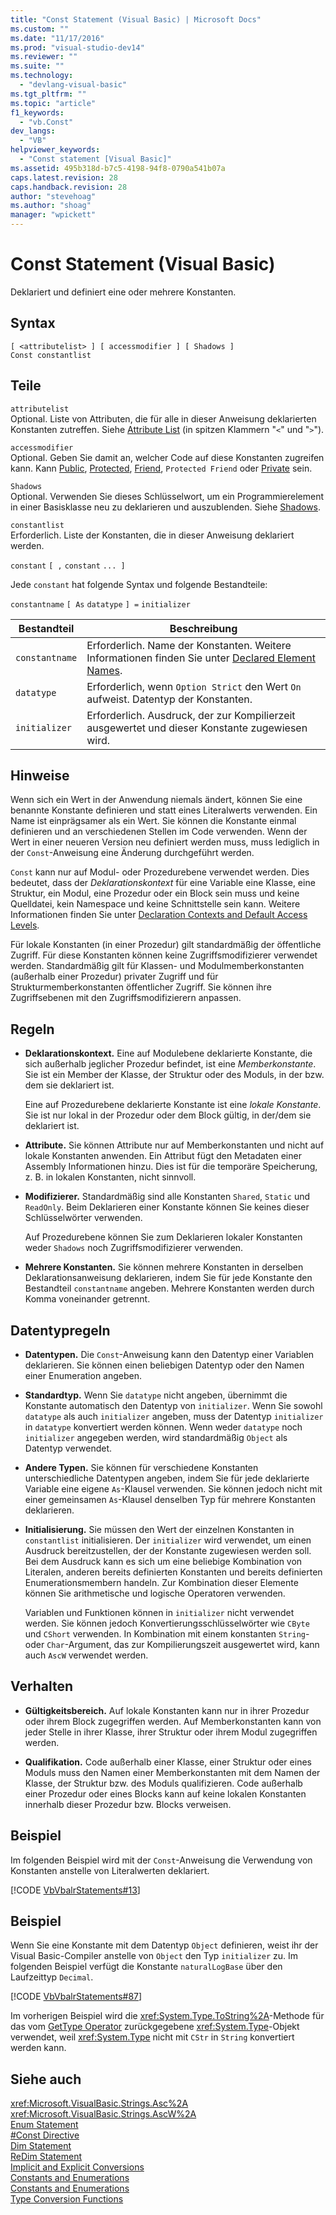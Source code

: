 ```yaml
---
title: "Const Statement (Visual Basic) | Microsoft Docs"
ms.custom: ""
ms.date: "11/17/2016"
ms.prod: "visual-studio-dev14"
ms.reviewer: ""
ms.suite: ""
ms.technology: 
  - "devlang-visual-basic"
ms.tgt_pltfrm: ""
ms.topic: "article"
f1_keywords: 
  - "vb.Const"
dev_langs: 
  - "VB"
helpviewer_keywords: 
  - "Const statement [Visual Basic]"
ms.assetid: 495b318d-b7c5-4198-94f8-0790a541b07a
caps.latest.revision: 28
caps.handback.revision: 28
author: "stevehoag"
ms.author: "shoag"
manager: "wpickett"
---
```

# Const Statement (Visual Basic)
Deklariert und definiert eine oder mehrere Konstanten.  
  
## Syntax  
  
```  
[ <attributelist> ] [ accessmodifier ] [ Shadows ]   
Const constantlist  
```  
  
## Teile  
 `attributelist`  
 Optional.  Liste von Attributen, die für alle in dieser Anweisung deklarierten Konstanten zutreffen.  Siehe [Attribute List](../../../visual-basic/language-reference/statements/attribute-list.md) \(in spitzen Klammern "`<`" und "`>`"\).  
  
 `accessmodifier`  
 Optional.  Geben Sie damit an, welcher Code auf diese Konstanten zugreifen kann.  Kann [Public](../../../visual-basic/language-reference/modifiers/public.md), [Protected](../../../visual-basic/language-reference/modifiers/protected.md), [Friend](../../../visual-basic/language-reference/modifiers/friend.md), `Protected Friend` oder [Private](../../../visual-basic/language-reference/modifiers/private.md) sein.  
  
 `Shadows`  
 Optional.  Verwenden Sie dieses Schlüsselwort, um ein Programmierelement in einer Basisklasse neu zu deklarieren und auszublenden.  Siehe [Shadows](../../../visual-basic/language-reference/modifiers/shadows.md).  
  
 `constantlist`  
 Erforderlich.  Liste der Konstanten, die in dieser Anweisung deklariert werden.  
  
 `constant` `[ ,` `constant` `... ]`  
  
 Jede `constant` hat folgende Syntax und folgende Bestandteile:  
  
 `constantname` `[ As` `datatype` `] =` `initializer`  
  
|Bestandteil|Beschreibung|  
|-----------------|------------------|  
|`constantname`|Erforderlich.  Name der Konstanten.  Weitere Informationen finden Sie unter [Declared Element Names](../../../visual-basic/programming-guide/language-features/declared-elements/declared-element-names.md).|  
|`datatype`|Erforderlich, wenn `Option Strict` den Wert `On` aufweist.  Datentyp der Konstanten.|  
|`initializer`|Erforderlich.  Ausdruck, der zur Kompilierzeit ausgewertet und dieser Konstante zugewiesen wird.|  
  
## Hinweise  
 Wenn sich ein Wert in der Anwendung niemals ändert, können Sie eine benannte Konstante definieren und statt eines Literalwerts verwenden.  Ein Name ist einprägsamer als ein Wert.  Sie können die Konstante einmal definieren und an verschiedenen Stellen im Code verwenden.  Wenn der Wert in einer neueren Version neu definiert werden muss, muss lediglich in der `Const`\-Anweisung eine Änderung durchgeführt werden.  
  
 `Const` kann nur auf Modul\- oder Prozedurebene verwendet werden.  Dies bedeutet, dass der *Deklarationskontext* für eine Variable eine Klasse, eine Struktur, ein Modul, eine Prozedur oder ein Block sein muss und keine Quelldatei, kein Namespace und keine Schnittstelle sein kann.  Weitere Informationen finden Sie unter [Declaration Contexts and Default Access Levels](../../../visual-basic/language-reference/statements/declaration-contexts-and-default-access-levels.md).  
  
 Für lokale Konstanten \(in einer Prozedur\) gilt standardmäßig der öffentliche Zugriff. Für diese Konstanten können keine Zugriffsmodifizierer verwendet werden.  Standardmäßig gilt für Klassen\- und Modulmemberkonstanten \(außerhalb einer Prozedur\) privater Zugriff und für Strukturmemberkonstanten öffentlicher Zugriff.  Sie können ihre Zugriffsebenen mit den Zugriffsmodifizierern anpassen.  
  
## Regeln  
  
-   **Deklarationskontext.** Eine auf Modulebene deklarierte Konstante, die sich außerhalb jeglicher Prozedur befindet, ist eine *Memberkonstante*. Sie ist ein Member der Klasse, der Struktur oder des Moduls, in der bzw. dem sie deklariert ist.  
  
     Eine auf Prozedurebene deklarierte Konstante ist eine *lokale Konstante*. Sie ist nur lokal in der Prozedur oder dem Block gültig, in der\/dem sie deklariert ist.  
  
-   **Attribute.** Sie können Attribute nur auf Memberkonstanten und nicht auf lokale Konstanten anwenden.  Ein Attribut fügt den Metadaten einer Assembly Informationen hinzu. Dies ist für die temporäre Speicherung, z. B. in lokalen Konstanten, nicht sinnvoll.  
  
-   **Modifizierer.** Standardmäßig sind alle Konstanten `Shared`, `Static` und `ReadOnly`.  Beim Deklarieren einer Konstante können Sie keines dieser Schlüsselwörter verwenden.  
  
     Auf Prozedurebene können Sie zum Deklarieren lokaler Konstanten weder `Shadows` noch Zugriffsmodifizierer verwenden.  
  
-   **Mehrere Konstanten.** Sie können mehrere Konstanten in derselben Deklarationsanweisung deklarieren, indem Sie für jede Konstante den Bestandteil `constantname` angeben.  Mehrere Konstanten werden durch Komma voneinander getrennt.  
  
## Datentypregeln  
  
-   **Datentypen.** Die `Const`\-Anweisung kann den Datentyp einer Variablen deklarieren.  Sie können einen beliebigen Datentyp oder den Namen einer Enumeration angeben.  
  
-   **Standardtyp.** Wenn Sie `datatype` nicht angeben, übernimmt die Konstante automatisch den Datentyp von `initializer`.  Wenn Sie sowohl `datatype` als auch `initializer` angeben, muss der Datentyp `initializer` in `datatype` konvertiert werden können.  Wenn weder `datatype` noch `initializer` angegeben werden, wird standardmäßig `Object` als Datentyp verwendet.  
  
-   **Andere Typen.** Sie können für verschiedene Konstanten unterschiedliche Datentypen angeben, indem Sie für jede deklarierte Variable eine eigene `As`\-Klausel verwenden.  Sie können jedoch nicht mit einer gemeinsamen `As`\-Klausel denselben Typ für mehrere Konstanten deklarieren.  
  
-   **Initialisierung.** Sie müssen den Wert der einzelnen Konstanten in `constantlist` initialisieren.  Der `initializer` wird verwendet, um einen Ausdruck bereitzustellen, der der Konstante zugewiesen werden soll.  Bei dem Ausdruck kann es sich um eine beliebige Kombination von Literalen, anderen bereits definierten Konstanten und bereits definierten Enumerationsmembern handeln.  Zur Kombination dieser Elemente können Sie arithmetische und logische Operatoren verwenden.  
  
     Variablen und Funktionen können in `initializer` nicht verwendet werden.  Sie können jedoch Konvertierungsschlüsselwörter wie `CByte` und `CShort` verwenden.  In Kombination mit einem konstanten `String`\- oder `Char`\-Argument, das zur Kompilierungszeit ausgewertet wird, kann auch `AscW` verwendet werden.  
  
## Verhalten  
  
-   **Gültigkeitsbereich.** Auf lokale Konstanten kann nur in ihrer Prozedur oder ihrem Block zugegriffen werden.  Auf Memberkonstanten kann von jeder Stelle in ihrer Klasse, ihrer Struktur oder ihrem Modul zugegriffen werden.  
  
-   **Qualifikation.** Code außerhalb einer Klasse, einer Struktur oder eines Moduls muss den Namen einer Memberkonstanten mit dem Namen der Klasse, der Struktur bzw. des Moduls qualifizieren.  Code außerhalb einer Prozedur oder eines Blocks kann auf keine lokalen Konstanten innerhalb dieser Prozedur bzw. Blocks verweisen.  
  
## Beispiel  
 Im folgenden Beispiel wird mit der `Const`\-Anweisung die Verwendung von Konstanten anstelle von Literalwerten deklariert.  
  
 [!CODE [VbVbalrStatements#13](../CodeSnippet/VS_Snippets_VBCSharp/VbVbalrStatements#13)]  
  
## Beispiel  
 Wenn Sie eine Konstante mit dem Datentyp `Object` definieren, weist ihr der Visual Basic\-Compiler anstelle von `Object` den Typ `initializer` zu.  Im folgenden Beispiel verfügt die Konstante `naturalLogBase` über den Laufzeittyp `Decimal`.  
  
 [!CODE [VbVbalrStatements#87](../CodeSnippet/VS_Snippets_VBCSharp/VbVbalrStatements#87)]  
  
 Im vorherigen Beispiel wird die <xref:System.Type.ToString%2A>\-Methode für das vom [GetType Operator](../../../visual-basic/language-reference/operators/gettype-operator.md) zurückgegebene <xref:System.Type>\-Objekt verwendet, weil <xref:System.Type> nicht mit `CStr` in `String` konvertiert werden kann.  
  
## Siehe auch  
 <xref:Microsoft.VisualBasic.Strings.Asc%2A>   
 <xref:Microsoft.VisualBasic.Strings.AscW%2A>   
 [Enum Statement](../../../visual-basic/language-reference/statements/enum-statement.md)   
 [\#Const Directive](../../../visual-basic/language-reference/directives/const-directive.md)   
 [Dim Statement](../../../visual-basic/language-reference/statements/dim-statement.md)   
 [ReDim Statement](../../../visual-basic/language-reference/statements/redim-statement.md)   
 [Implicit and Explicit Conversions](../../../visual-basic/programming-guide/language-features/data-types/implicit-and-explicit-conversions.md)   
 [Constants and Enumerations](../../../visual-basic/programming-guide/language-features/constants-enums/index.md)   
 [Constants and Enumerations](../../../visual-basic/language-reference/constants-and-enumerations.md)   
 [Type Conversion Functions](../../../visual-basic/language-reference/functions/type-conversion-functions.md)